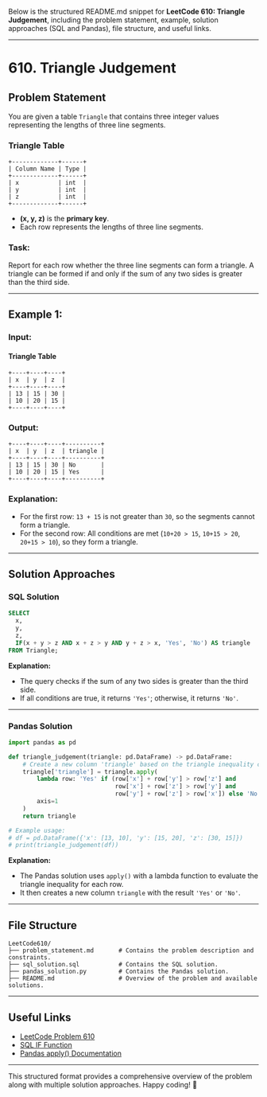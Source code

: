 Below is the structured README.md snippet for **LeetCode 610: Triangle Judgement**, including the problem statement, example, solution approaches (SQL and Pandas), file structure, and useful links.

---

# **610. Triangle Judgement**

## **Problem Statement**
You are given a table `Triangle` that contains three integer values representing the lengths of three line segments.

### **Triangle Table**
```
+-------------+------+
| Column Name | Type |
+-------------+------+
| x           | int  |
| y           | int  |
| z           | int  |
+-------------+------+
```
- **(x, y, z)** is the **primary key**.
- Each row represents the lengths of three line segments.

### **Task:**
Report for each row whether the three line segments can form a triangle. A triangle can be formed if and only if the sum of any two sides is greater than the third side.

---

## **Example 1:**

### **Input:**
#### **Triangle Table**
```
+----+----+----+
| x  | y  | z  |
+----+----+----+
| 13 | 15 | 30 |
| 10 | 20 | 15 |
+----+----+----+
```

### **Output:**
```
+----+----+----+----------+
| x  | y  | z  | triangle |
+----+----+----+----------+
| 13 | 15 | 30 | No       |
| 10 | 20 | 15 | Yes      |
+----+----+----+----------+
```

### **Explanation:**
- For the first row: `13 + 15` is not greater than `30`, so the segments cannot form a triangle.  
- For the second row: All conditions are met (`10+20 > 15`, `10+15 > 20`, `20+15 > 10`), so they form a triangle.

---

## **Solution Approaches**

### **SQL Solution**
```sql
SELECT
  x,
  y,
  z,
  IF(x + y > z AND x + z > y AND y + z > x, 'Yes', 'No') AS triangle
FROM Triangle;
```
**Explanation:**
- The query checks if the sum of any two sides is greater than the third side.
- If all conditions are true, it returns `'Yes'`; otherwise, it returns `'No'`.

---

### **Pandas Solution**
```python
import pandas as pd

def triangle_judgement(triangle: pd.DataFrame) -> pd.DataFrame:
    # Create a new column 'triangle' based on the triangle inequality conditions
    triangle['triangle'] = triangle.apply(
        lambda row: 'Yes' if (row['x'] + row['y'] > row['z'] and 
                              row['x'] + row['z'] > row['y'] and 
                              row['y'] + row['z'] > row['x']) else 'No',
        axis=1
    )
    return triangle

# Example usage:
# df = pd.DataFrame({'x': [13, 10], 'y': [15, 20], 'z': [30, 15]})
# print(triangle_judgement(df))
```
**Explanation:**
- The Pandas solution uses `apply()` with a lambda function to evaluate the triangle inequality for each row.
- It then creates a new column `triangle` with the result `'Yes'` or `'No'`.

---

## **File Structure**
```
LeetCode610/
├── problem_statement.md       # Contains the problem description and constraints.
├── sql_solution.sql           # Contains the SQL solution.
├── pandas_solution.py         # Contains the Pandas solution.
├── README.md                  # Overview of the problem and available solutions.
```

---

## **Useful Links**
- [LeetCode Problem 610](https://leetcode.com/problems/triangle-judgement/)
- [SQL IF Function](https://www.w3schools.com/sql/func_mysql_if.asp)
- [Pandas apply() Documentation](https://pandas.pydata.org/docs/reference/api/pandas.DataFrame.apply.html)

---

This structured format provides a comprehensive overview of the problem along with multiple solution approaches. Happy coding! 🚀
